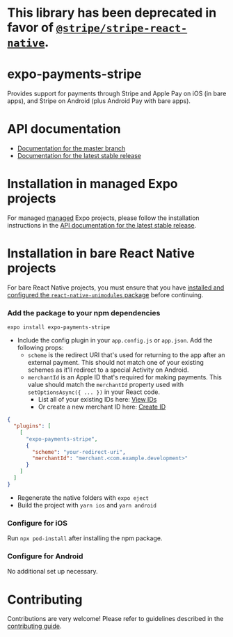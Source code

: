# This library has been deprecated in favor of [`@stripe/stripe-react-native`](https://docs.expo.dev/versions/latest/sdk/stripe/).

# expo-payments-stripe

Provides support for payments through Stripe and Apple Pay on iOS (in bare apps), and Stripe on Android (plus Android Pay with bare apps).

# API documentation

- [Documentation for the master branch](https://github.com/expo/expo/blob/master/docs/pages/versions/unversioned/sdk/payments.md)
- [Documentation for the latest stable release](https://docs.expo.dev/versions/latest/sdk/payments/)

# Installation in managed Expo projects

For managed [managed](https://docs.expo.dev/versions/latest/introduction/managed-vs-bare/) Expo projects, please follow the installation instructions in the [API documentation for the latest stable release](https://docs.expo.dev/versions/latest/sdk/payments/).

# Installation in bare React Native projects

For bare React Native projects, you must ensure that you have [installed and configured the `react-native-unimodules` package](https://github.com/expo/expo/tree/master/packages/react-native-unimodules) before continuing.

### Add the package to your npm dependencies

```
expo install expo-payments-stripe
```

- Include the config plugin in your `app.config.js` or `app.json`. Add the following props:
  - `scheme` is the redirect URI that's used for returning to the app after an external payment. This should not match one of your existing schemes as it'll redirect to a special Activity on Android.
  - `merchantId` is an Apple ID that's required for making payments. This value should match the `merchantId` property used with `setOptionsAsync({ ... })` in your React code.
    - List all of your existing IDs here: [View IDs](https://developer.apple.com/account/resources/identifiers/list/merchant)
    - Or create a new merchant ID here: [Create ID](https://developer.apple.com/account/resources/identifiers/add/merchant)

```json
{
  "plugins": [
    [
      "expo-payments-stripe",
      {
        "scheme": "your-redirect-uri",
        "merchantId": "merchant.<com.example.development>"
      }
    ]
  ]
}
```

- Regenerate the native folders with `expo eject`
- Build the project with `yarn ios` and `yarn android`

### Configure for iOS

Run `npx pod-install` after installing the npm package.

### Configure for Android

No additional set up necessary.

# Contributing

Contributions are very welcome! Please refer to guidelines described in the [contributing guide](https://github.com/expo/expo#contributing).
